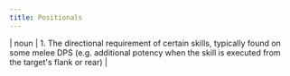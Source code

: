 ```yaml
---
title: Positionals
---
```

| noun | 1.  	The directional requirement of certain skills, typically found on some melee DPS (e.g. additional potency when the skill is executed from the target's flank or rear)	|